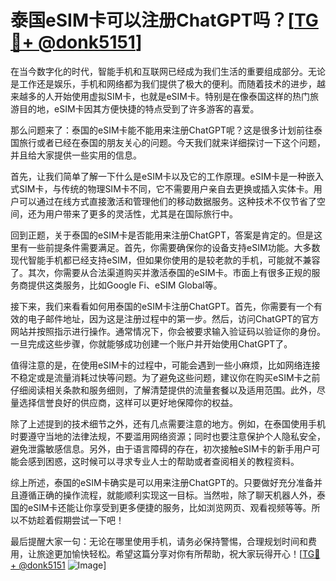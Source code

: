 # 泰国eSIM卡可以注册ChatGPT吗？[[TG💪+ @donk5151](https://t.me/s/donk5151)]

在当今数字化的时代，智能手机和互联网已经成为我们生活的重要组成部分。无论是工作还是娱乐，手机和网络都为我们提供了极大的便利。而随着技术的进步，越来越多的人开始使用虚拟SIM卡，也就是eSIM卡。特别是在像泰国这样的热门旅游目的地，eSIM卡因其方便快捷的特点受到了许多游客的喜爱。

那么问题来了：泰国的eSIM卡能不能用来注册ChatGPT呢？这是很多计划前往泰国旅行或者已经在泰国的朋友关心的问题。今天我们就来详细探讨一下这个问题，并且给大家提供一些实用的信息。

首先，让我们简单了解一下什么是eSIM卡以及它的工作原理。eSIM卡是一种嵌入式SIM卡，与传统的物理SIM卡不同，它不需要用户亲自去更换或插入实体卡。用户可以通过在线方式直接激活和管理他们的移动数据服务。这种技术不仅节省了空间，还为用户带来了更多的灵活性，尤其是在国际旅行中。

回到正题，关于泰国的eSIM卡是否能用来注册ChatGPT，答案是肯定的。但是这里有一些前提条件需要满足。首先，你需要确保你的设备支持eSIM功能。大多数现代智能手机都已经支持eSIM，但如果你使用的是较老款的手机，可能就不兼容了。其次，你需要从合法渠道购买并激活泰国的eSIM卡。市面上有很多正规的服务商提供这类服务，比如Google Fi、eSIM Global等。

接下来，我们来看看如何用泰国的eSIM卡注册ChatGPT。首先，你需要有一个有效的电子邮件地址，因为这是注册过程中的第一步。然后，访问ChatGPT的官方网站并按照指示进行操作。通常情况下，你会被要求输入验证码以验证你的身份。一旦完成这些步骤，你就能够成功创建一个账户并开始使用ChatGPT了。

值得注意的是，在使用eSIM卡的过程中，可能会遇到一些小麻烦，比如网络连接不稳定或是流量消耗过快等问题。为了避免这些问题，建议你在购买eSIM卡之前仔细阅读相关条款和服务细则，了解清楚提供的流量套餐以及适用范围。此外，尽量选择信誉良好的供应商，这样可以更好地保障你的权益。

除了上述提到的技术细节之外，还有几点需要注意的地方。例如，在泰国使用手机时要遵守当地的法律法规，不要滥用网络资源；同时也要注意保护个人隐私安全，避免泄露敏感信息。另外，由于语言障碍的存在，初次接触eSIM卡的新手用户可能会感到困惑，这时候可以寻求专业人士的帮助或者查阅相关的教程资料。

综上所述，泰国的eSIM卡确实是可以用来注册ChatGPT的。只要做好充分准备并且遵循正确的操作流程，就能顺利实现这一目标。当然啦，除了聊天机器人外，泰国的eSIM卡还能让你享受到更多便捷的服务，比如浏览网页、观看视频等等。所以不妨趁着假期尝试一下吧！

最后提醒大家一句：无论在哪里使用手机，请务必保持警惕，合理规划时间和费用，让旅途更加愉快轻松。希望这篇分享对你有所帮助，祝大家玩得开心！[[TG💪+ @donk5151](https://t.me/s/donk5151) ![Image](https://i.postimg.cc/rwNCRYN7/Snipaste-2025-04-30-17-27-05.png)]